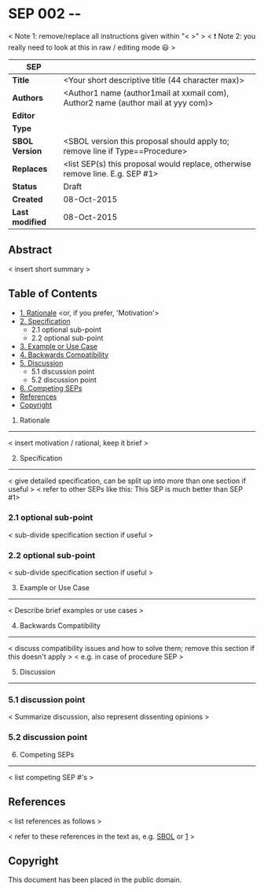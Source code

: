 SEP 002 -- <Your short descriptive title>
===================================

< Note 1: remove/replace all instructions given within "< >" >
< :exclamation: Note 2: you really need to look at this in raw / editing mode :smiley:  >

SEP                     | <leave empty>
----------------------|--------------
**Title**                | <Your short descriptive title (44 character max)>
**Authors**           | <Author1 name (author1mail at xxmail com), Author2 name (author mail at yyy com)>
**Editor**            | <leave empty>
**Type**               | <choose from: Procedure OR Data Model>
**SBOL Version** | <SBOL version this proposal should apply to; remove line if Type==Procedure>
**Replaces**        | <list SEP(s) this proposal would replace, otherwise remove line. E.g. SEP #1> 
**Status**             | Draft
**Created**          | 08-Oct-2015 <current date>
**Last modified**  | 08-Oct-2015 <leave empty if this is the first submission>

Abstract
-----------

< insert short summary >

Table of Contents  <remove TOC if SEP is rather short>
---------------------

* [1. Rationale](#rationale) <or, if you prefer, 'Motivation'>
* [2. Specification](#specification)
  * 2.1 optional sub-point
  * 2.2 optional sub-point
* [3. Example or Use Case](#example)
* [4. Backwards Compatibility](#compatibility)
* [5. Discussion](#discussion)
  * 5.1 discussion point
  * 5.2 discussion point
* [6. Competing SEPs](#competing_seps)
* [References](#references)
* [Copyright](#copyright)

1. Rationale <a name="rationale"></a>
----------------

< insert motivation / rational, keep it brief >


2. Specification <a name="specification"></a>
----------------------------------------------

< give detailed specification, can be split up into more than one section if useful >
< refer to other SEPs like this: This SEP is much better than SEP #1>

### 2.1 optional sub-point

< sub-divide specification section if useful >

### 2.2 optional sub-point

< sub-divide specification section if useful >


3. Example or Use Case <a name='example'></a>
-------------------------------

< Describe brief examples or use cases >

4. Backwards Compatibility <a name='compatibility'></a>
-----------------

< discuss compatibility issues and how to solve them; remove this section if this doesn't apply >
< e.g. in case of procedure SEP >

5. Discussion <a name='discussion'></a>
-----------------

### 5.1 discussion point

< Summarize discussion, also represent dissenting opinions >

### 5.2 discussion point

6. Competing SEPs <a name='competing_seps'></a>
-----------------

< list competing SEP #'s >

References <a name='references'></a>
----------------

< list references as follows >

[SBOL]: http://sbolstandard.org
[1]: https://www.python.org/dev/peps/pep-0001

< refer to these references in the text as, e.g. [SBOL] or [1] >

Copyright <a name='copyright'></a>
-------------

This document has been placed in the public domain.
